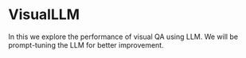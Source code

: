# VisualLLM
In this we explore the performance of visual QA using LLM. We will be prompt-tuning the LLM for better improvement. 

